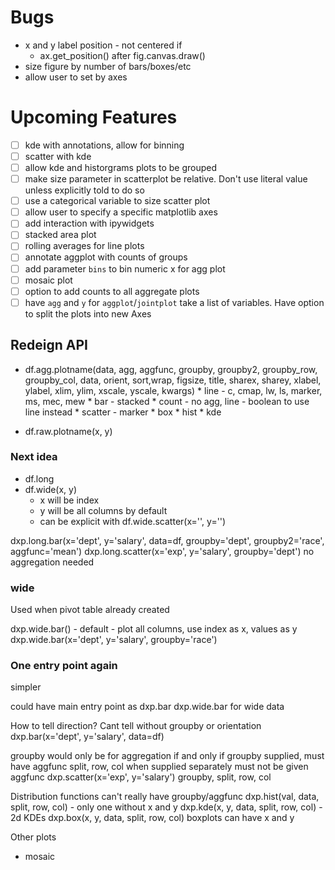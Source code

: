 # Bugs

* x and y label position - not centered if 
  * ax.get_position() after fig.canvas.draw()
* size figure by number of bars/boxes/etc
* allow user to set by axes


# Upcoming Features

* [ ] kde with annotations, allow for binning
* [ ] scatter with kde
* [ ] allow kde and historgrams plots to be grouped
* [ ] make size parameter in scatterplot be relative. Don't use literal value unless explicitly told to do so
* [ ] use a categorical variable to size scatter plot
* [ ] allow user to specify a specific matplotlib axes
* [ ] add interaction with ipywidgets
* [ ] stacked area plot
* [ ] rolling averages for line plots
* [ ] annotate aggplot with counts of groups
* [ ] add parameter `bins` to bin numeric x for agg plot
* [ ] mosaic plot
* [ ] option to add counts to all aggregate plots
* [ ] have `agg` and `y` for `aggplot`/`jointplot` take a list of variables. Have option to split the plots
        into new Axes

## Redeign API

* df.agg.plotname(data, agg, aggfunc, groupby, groupby2, groupby_row, groupby_col, data, orient, 
                  sort,wrap, figsize, title, sharex, sharey, xlabel, ylabel, xlim,
                  ylim, xscale, yscale, kwargs)
        * line - c, cmap, lw, ls, marker, ms, mec, mew
        * bar - stacked
        * count - no agg, line - boolean to use line instead
        * scatter - marker
        * box
        * hist
        * kde

* df.raw.plotname(x, y)


### Next idea

* df.long
* df.wide(x, y)
  * x will be index
  * y will be all columns by default
  * can be explicit with df.wide.scatter(x='', y='')

dxp.long.bar(x='dept', y='salary', data=df, groupby='dept', groupby2='race', aggfunc='mean')
dxp.long.scatter(x='exp', y='salary', groupby='dept') no aggregation needed

### wide

Used when pivot table already created

dxp.wide.bar() - default - plot all columns, use index as x, values as y
dxp.wide.bar(x='dept', y='salary', groupby='race')

### One entry point again

simpler

could have main entry point as 
dxp.bar
dxp.wide.bar for wide data

How to tell direction? Cant tell without groupby or orientation
dxp.bar(x='dept', y='salary', data=df)

groupby would only be for aggregation
if and only if groupby supplied, must have aggfunc
split, row, col when supplied separately must not be given aggfunc
dxp.scatter(x='exp', y='salary') groupby, split, row, col

Distribution functions can't really have groupby/aggfunc
dxp.hist(val, data, split, row, col) - only one without x and y
dxp.kde(x, y, data, split, row, col) - 2d KDEs
dxp.box(x, y, data, split, row, col) boxplots can have x and y

Other plots
* mosaic